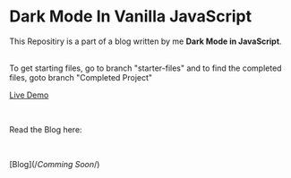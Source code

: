# Dark Mode In Vanilla JavaScript

This Repositiry is a part of a blog written by me **Dark Mode in JavaScript**.

<br/>
    To get starting files, go to branch "starter-files" and to find the completed files, goto branch "Completed Project"
<br/>

[Live Demo](https://suparth-a-star-visualizer.netlify.app/)

<br/>

Read the Blog here:

<br/>

[Blog](/_Comming Soon_/)
